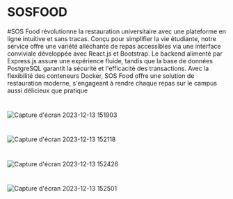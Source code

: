 #  SOSFOOD
#SOS Food révolutionne la restauration universitaire avec une plateforme en ligne intuitive et sans tracas. Conçu pour simplifier la vie étudiante, notre service offre une variété alléchante de repas accessibles via une interface conviviale développée avec React.js et Bootstrap. Le backend alimenté par Express.js assure une expérience fluide, tandis que la base de données PostgreSQL garantit la sécurité et l'efficacité des transactions. Avec la flexibilité des conteneurs Docker, SOS Food offre une solution de restauration moderne, s'engageant à rendre chaque repas sur le campus aussi délicieux que pratique
#
![Capture d'écran 2023-12-13 151903](https://github.com/MontassarTayachi/SOOSFOOD/assets/132301258/8b00c547-fba3-4daf-ba5c-fbe419c4881b)
#
![Capture d'écran 2023-12-13 152118](https://github.com/MontassarTayachi/SOOSFOOD/assets/132301258/71489757-6f9f-4aca-a5dd-d3719f4c2b92)
#
![Capture d'écran 2023-12-13 152426](https://github.com/MontassarTayachi/SOOSFOOD/assets/132301258/cb8db977-4f30-4116-92a2-e691f58ad4ba)
#
![Capture d'écran 2023-12-13 152501](https://github.com/MontassarTayachi/SOOSFOOD/assets/132301258/d61f888d-f20a-4cbc-a99e-cde0e8df80fc)
